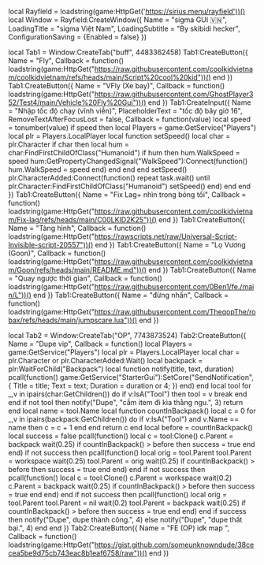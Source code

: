 local Rayfield = loadstring(game:HttpGet('https://sirius.menu/rayfield'))()
local Window = Rayfield:CreateWindow({
   Name = "sigma GUI 🇻🇳",
   LoadingTitle = "sigma Việt Nam",
   LoadingSubtitle = "By skibidi hecker",
   ConfigurationSaving = {Enabled = false}
})

local Tab1 = Window:CreateTab("buff", 4483362458)
Tab1:CreateButton({
   Name = "Fly",
   Callback = function()
       loadstring(game:HttpGet("https://raw.githubusercontent.com/coolkidvietnam/coolkidvietnam/refs/heads/main/Script%20cool%20kid"))()
   end
})
Tab1:CreateButton({
   Name = "VFly (Xe bay)",
   Callback = function()
       loadstring(game:HttpGet("https://raw.githubusercontent.com/GhostPlayer352/Test4/main/Vehicle%20Fly%20Gui"))()
   end
})
Tab1:CreateInput({
   Name = "Nhập tốc độ chạy (vĩnh viễn)",
   PlaceholderText = "tốc độ bây giờ 16",
   RemoveTextAfterFocusLost = false,
   Callback = function(value)
       local speed = tonumber(value)
       if speed then
           local Players = game:GetService("Players")
           local plr = Players.LocalPlayer
           local function setSpeed()
               local char = plr.Character
               if char then
                   local hum = char:FindFirstChildOfClass("Humanoid")
                   if hum then
                       hum.WalkSpeed = speed
                       hum:GetPropertyChangedSignal("WalkSpeed"):Connect(function()
                           hum.WalkSpeed = speed
                       end)
                   end
               end
           end
           setSpeed()
           plr.CharacterAdded:Connect(function()
               repeat task.wait() until plr.Character:FindFirstChildOfClass("Humanoid")
               setSpeed()
           end)
       end
   end
})
Tab1:CreateButton({
   Name = "Fix Lag+ nhìn trong bóng tối",
   Callback = function()
       loadstring(game:HttpGet("https://raw.githubusercontent.com/coolkidvietnam/Fix-lag/refs/heads/main/C00LKID2K25"))()
   end
})
Tab1:CreateButton({
   Name = "Tàng hình",
   Callback = function()
       loadstring(game:HttpGet("https://rawscripts.net/raw/Universal-Script-Invisible-script-20557"))()
   end
})
Tab1:CreateButton({
   Name = "Lọ Vương (Goon)",
   Callback = function()
       loadstring(game:HttpGet("https://raw.githubusercontent.com/coolkidvietnam/Goon/refs/heads/main/README.md"))()
   end
})
Tab1:CreateButton({
   Name = "Quay ngược thời gian",
   Callback = function()
       loadstring(game:HttpGet("https://raw.githubusercontent.com/0Ben1/fe./main/L"))()
   end
})
Tab1:CreateButton({
   Name = "đừng nhấn",
   Callback = function()
       loadstring(game:HttpGet("https://raw.githubusercontent.com/TheqopThe/robax/refs/heads/main/jumpscare.lua"))()
   end
})

local Tab2 = Window:CreateTab("OP", 7743873524)
Tab2:CreateButton({
   Name = "Dupe vip",
   Callback = function()
       local Players = game:GetService("Players")
       local plr = Players.LocalPlayer
       local char = plr.Character or plr.CharacterAdded:Wait()
       local backpack = plr:WaitForChild("Backpack")
       local function notify(title, text, duration)
           pcall(function()
               game:GetService("StarterGui"):SetCore("SendNotification", {
                   Title = title;
                   Text = text;
                   Duration = duration or 4;
               })
           end)
       end
       local tool
       for _,v in ipairs(char:GetChildren()) do
           if v:IsA("Tool") then
               tool = v
               break
           end
       end
       if not tool then
           notify("Dupe", "cầm item đi kìa thằng ngu.", 3)
           return
       end
       local name = tool.Name
       local function countInBackpack()
           local c = 0
           for _,v in ipairs(backpack:GetChildren()) do
               if v:IsA("Tool") and v.Name == name then c = c + 1 end
           end
           return c
       end
       local before = countInBackpack()
       local success = false
       pcall(function()
           local c = tool:Clone()
           c.Parent = backpack
           wait(0.25)
           if countInBackpack() > before then success = true end
       end)
       if not success then pcall(function()
           local orig = tool.Parent
           tool.Parent = workspace
           wait(0.25)
           tool.Parent = orig
           wait(0.25)
           if countInBackpack() > before then success = true end
       end) end
       if not success then pcall(function()
           local c = tool:Clone()
           c.Parent = workspace
           wait(0.2)
           c.Parent = backpack
           wait(0.25)
           if countInBackpack() > before then success = true end
       end) end
       if not success then pcall(function()
           local orig = tool.Parent
           tool.Parent = nil
           wait(0.2)
           tool.Parent = backpack
           wait(0.25)
           if countInBackpack() > before then success = true end
       end) end
       if success then
           notify("Dupe", dupe thành công.", 4)
       else
           notify("Dupe", "dupe thất bại.", 4)
       end
   end
})
Tab2:CreateButton({
   Name = "FE (OP) idk map ",
   Callback = function()
       loadstring(game:HttpGet("https://gist.github.com/someunknowndude/38cecea5be9d75cb743eac8b1eaf6758/raw"))()
   end
})
